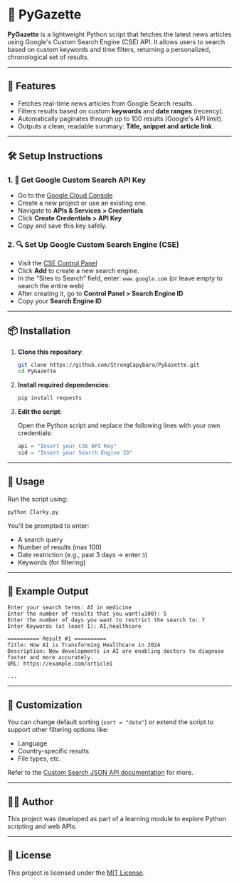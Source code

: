 # 📰 PyGazette

**PyGazette** is a lightweight Python script that fetches the latest news articles using Google's Custom Search Engine (CSE) API. It allows users to search based on custom keywords and time filters, returning a personalized, chronological set of results.

---

## 🚀 Features

- Fetches real-time news articles from Google Search results.
- Filters results based on custom **keywords** and **date ranges** (recency).
- Automatically paginates through up to 100 results (Google's API limit).
- Outputs a clean, readable summary: **Title, snippet and article link**.

---

## 🛠️ Setup Instructions

### 1. 🔑 Get Google Custom Search API Key

- Go to the [Google Cloud Console](https://console.cloud.google.com/)
- Create a new project or use an existing one.
- Navigate to **APIs & Services > Credentials**
- Click **Create Credentials > API Key**
- Copy and save this key safely.

### 2. 🔍 Set Up Google Custom Search Engine (CSE)

- Visit the [CSE Control Panel](https://programmablesearchengine.google.com/)
- Click **Add** to create a new search engine.
- In the “Sites to Search” field, enter: `www.google.com` (or leave empty to search the entire web)
- After creating it, go to **Control Panel > Search Engine ID**
- Copy your **Search Engine ID**

---

## 📦 Installation

1. **Clone this repository**:
   ```bash
   git clone https://github.com/StrongCapybara/PyGazette.git
   cd PyGazette
   ```

2. **Install required dependencies**:
   ```bash
   pip install requests
   ```

3. **Edit the script**:

   Open the Python script and replace the following lines with your own credentials:
   ```python
   api = "Insert your CSE API Key"
   sid = "Insert your Search Engine ID"
   ```

---

## 🧪 Usage

Run the script using:

```bash
python Clarky.py
```

You’ll be prompted to enter:
- A search query
- Number of results (max 100)
- Date restriction (e.g., past 3 days → enter `3`)
- Keywords (for filtering)

---

## 🧠 Example Output

```
Enter your search terms: AI in medicine
Enter the number of results that you want(≤100): 5
Enter the number of days you want to restrict the search to: 7
Enter Keywords (at least 1): AI,healthcare

========== Result #1 ==========
Title: How AI is Transforming Healthcare in 2024
Description: New developments in AI are enabling doctors to diagnose faster and more accurately.
URL: https://example.com/article1

...
```

---

## 🔧 Customization

You can change default sorting (`sort = "date"`) or extend the script to support other filtering options like:
- Language
- Country-specific results
- File types, etc.

Refer to the [Custom Search JSON API documentation](https://developers.google.com/custom-search/v1/using_rest) for more.

---

## 👨‍💻 Author

This project was developed as part of a learning module to explore Python scripting and web APIs.

---

## 📄 License

This project is licensed under the [MIT License](LICENSE).
